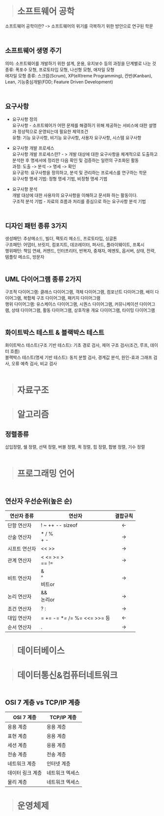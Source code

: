 ># 소프트웨어 공학
소프트웨어 공학이란? -> 소프트웨어의 위기를 극복하기 위한 방안으로 연구된 학문<br>

## <br>소프트웨어 생명 주기<br>
의미: 소프트웨어를 개발하기 위한 설계, 운용, 유지보수 등의 과정을 단계별로 나눈 것<br>
종류: 폭포수 모형, 프로토타입 모형, 나선형 모형, 애자일 모형<br>
애자일 모형 종류: 스크럼(Scrum), XP(eXtreme Programming), 칸반(Kanban), Lean, 기능중심개발(FDD; Feature Driven Development)<br>

## <br>요구사항<br>
- 요구사항 정의<br>
요구사항 - 소프트웨어가 어떤 문제를 해결하기 위해 제공하는 서비스에 대한 설명과 정상적으로 운영되는데 필요한 제약조건<br>
유형: 기능 요구사항, 비기능 요구사항, 사용자 요구사항, 시스템 요구사항<br>

- 요구사항 개발 프로세스<br>
요구사항 개발 프로세스란? - > 개발 대상에 대한 요구사항을 체계적으로 도출하고 분석한 후 명세서에 정리한 다음 확인 및 검증하는 일련의 구조화된 활동<br>
과정: 도출 -> 분석 -> 명세 -> 확인<br>
요구공학: 요구사항을 정의하고, 분석 및 관리하는 프로세스를 연구하는 학문<br>
요구사항 명세 기법: 정형 명세 기법, 비정형 명세 기법<br>

- 요구사항 분석<br>
개발 대상에 대한 사용자의 요구사항을 이해하고 문서화 하는 활동이다.<br>
구조적 분석 기법 - 자료의 흐름과 처리를 중심으로 하는 요구사항 분석 기법<br>

## <br>디자인 패턴 종류 3가지<br>
생성패턴: 추상메소드, 빌더, 팩토리 메소드, 프로토타입, 싱글톤<br>
구조패턴: 어댑터, 브릿지, 컴포지트, 데코레이터, 퍼사드, 플라이웨이트, 프록시<br>
행위패턴: 책임 연쇄, 커맨드, 인터프리터, 반복자, 중재자, 메멘토, 옵서버, 상태, 전략, 템플릿 메소드, 방문자<br><br>

## UML 다이어그램 종류 2가지<br>
구조적 다이어그램: 클래스 다이어그램, 객체 다이어그램, 컴포넌트 다이어그램, 배이 다이어그램, 복합체 구조 다이어그램, 패키지 다이어그램<br>
행위 다이어그램: 유스케이스 다이어그램, 시퀀스 다이어그램, 커뮤니케이션 다이어그램, 상태 다이어그램, 활동 다이어그램, 상호작용 개요 다이어그램, 타이밍 다이어그램<br><br>

## 화이트박스 테스트 & 블랙박스 테스트<br>
화이트박스 테스트(구조 기반 테스트): 기초 경로 검사, 제어 구조 검사(조건, 루프, 데이터 흐름)<br>
블랙박스 테스트(명세 기반 테스트): 동치 분할 검사, 경계값 분석, 원인-효과 그래프 검사, 오류 예측 검사, 비교 검사<br><br>

># 자료구조

># 알고리즘
## 정렬종류<br>
삽입정렬, 쉘 정렬, 선택 정렬, 버블 정렬, 퀵 정렬, 힙 정렬, 합병 정렬, 기수 정렬<br><br>

># 프로그래밍 언어
## <br>연산자 우선순위(높은 순)
|연산자 종류|연산자|결합규칙|
|--|--|:--:|
|단항 연산자|! ~ ++ -- sizeof|<-|
|산술 연산자|* / % <br> + -|->|
|시프트 연산자|<< >>|->|
|관계 연산자|< <= >= > <br> == !=|->|
|비트 연산자|& <br> ^ <br> 비트or |->|
|논리 연산자|&& <br> 논리or|->|
|조건 연산자|? :|->|
|대입 연산자|= += -= **=* /= %= <<= >>= 등|<-|
|순서 연산자|.|->|

># 데이터베이스

># 데이터통신&컴퓨터네트워크
## <br>OSI 7 계층 vs TCP/IP 계층
|OSI 7 계층|TCP/IP 계층|
|--|--|
|응용 계층|응용 계층|
|표현 계층|응용 계층|
|세션 계층|응용 계층|
|전송 계층|전송 계층|
|네트워크 계층|인터넷 계층|
|데이터 링크 계층|네트워크 엑세스|
|물리 계층|네트워크 엑세스|

># 운영체제
